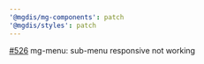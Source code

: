 ```yaml
---
'@mgdis/mg-components': patch
'@mgdis/styles': patch
---
```


[#526](https://gitlab.mgdis.fr/core/core-ui/core-ui/-/issues/526) mg-menu: sub-menu responsive not working
